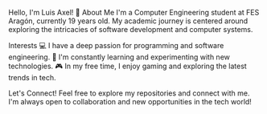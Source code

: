 Hello, I'm Luis Axel! 👋
About Me
I'm a Computer Engineering student at FES Aragón, currently 19 years old. My academic journey is centered around exploring the intricacies of software development and computer systems.

Interests
💻 I have a deep passion for programming and software engineering.
🌱 I'm constantly learning and experimenting with new technologies.
🎮 In my free time, I enjoy gaming and exploring the latest trends in tech.

Let's Connect!
Feel free to explore my repositories and connect with me. I'm always open to collaboration and new opportunities in the tech world!

